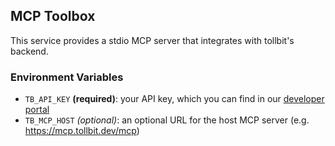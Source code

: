 ## MCP Toolbox

This service provides a stdio MCP server that integrates with tollbit's backend.

### Environment Variables

- `TB_API_KEY` **(required)**: your API key, which you can find in our [developer portal](https://hack.tollb.it/)
- `TB_MCP_HOST` _(optional)_: an optional URL for the host MCP server (e.g. https://mcp.tollbit.dev/mcp)

